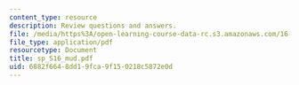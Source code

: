 ```yaml
---
content_type: resource
description: Review questions and answers.
file: /media/https%3A/open-learning-course-data-rc.s3.amazonaws.com/16-01-unified-engineering-i-ii-iii-iv-fall-2005-spring-2006/6882f6648dd19fca9f150218c5872e0d_sp_S16_mud.pdf
file_type: application/pdf
resourcetype: Document
title: sp_S16_mud.pdf
uid: 6882f664-8dd1-9fca-9f15-0218c5872e0d
---
```

